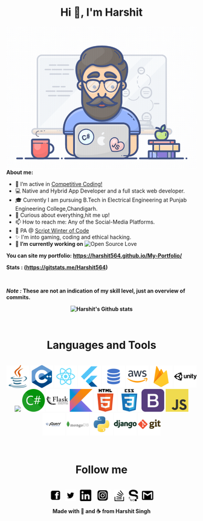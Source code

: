 <h1 align="center">Hi 👋, I'm Harshit</h1>

<img align="right" alt="GIF" src="https://github.com/Harshit564/Harshit564/blob/master/images/dev.gif" />

**About me:**

- 🌱 I’m active in [Competitive Coding!](https://www.codechef.com/users/harshit_pec)
- 💻 Native and Hybrid App Developer and a full stack web developer.
- 🎓 Currently I am pursuing B.Tech in Electrical Engineering at Punjab Engineering College,Chandigarh.
- 👯 Curious about everything,hit me up!
- 📫 How to reach me: Any of the Social-Media Platforms.
- 👯 PA @ [Script Winter of Code](www.swoc.tech)
- ✨ I'm into gaming, coding and ethical hacking.
-  🔭 **I’m currently working on** ![Open Source Love](https://badges.frapsoft.com/os/v1/open-source.svg?v=103)

<b>You can site my portfolio:<b> https://harshit564.github.io/My-Portfolio/
  
**Stats :**  (https://gitstats.me/Harshit564)

<br>

<i> Note :</i>  These are not an indication of my skill level, just an overview of commits.

<p align="center">
<img src="https://github-readme-stats.vercel.app/api?username=Harshit564&show_icons=true&border=true&title_color=79ff97&icon_color=79ff97&text_color=efefef&bg_color=24292e" alt="Harshit's Github stats">
</p><br>
<h1 align="center">Languages and Tools</h1>
<p align="center">
<br>
<code><img height="60" src="https://raw.githubusercontent.com/github/explore/80688e429a7d4ef2fca1e82350fe8e3517d3494d/topics/java/java.png"></code>
<code><img height="60" src="https://raw.githubusercontent.com/github/explore/80688e429a7d4ef2fca1e82350fe8e3517d3494d/topics/cpp/cpp.png"></code>
<code><img height="60" src="https://raw.githubusercontent.com/github/explore/80688e429a7d4ef2fca1e82350fe8e3517d3494d/topics/react/react.png"></code>
<code><img height="60" src="https://raw.githubusercontent.com/github/explore/80688e429a7d4ef2fca1e82350fe8e3517d3494d/topics/flutter/flutter.png"></code>
<code><img height="60" src="https://raw.githubusercontent.com/github/explore/80688e429a7d4ef2fca1e82350fe8e3517d3494d/topics/sql/sql.png"></code>
<code><img height="60" src="https://raw.githubusercontent.com/github/explore/80688e429a7d4ef2fca1e82350fe8e3517d3494d/topics/aws/aws.png"></code>
<code><img height="60" src="https://raw.githubusercontent.com/github/explore/80688e429a7d4ef2fca1e82350fe8e3517d3494d/topics/firebase/firebase.png"></code>
<code><img height="60" src="https://raw.githubusercontent.com/github/explore/80688e429a7d4ef2fca1e82350fe8e3517d3494d/topics/unity/unity.png"></code>
<code><img height="60" src="https://avatars3.githubusercontent.com/u/4542585?s=200&v=4"></code>
<code><img height="60" src="https://raw.githubusercontent.com/github/explore/80688e429a7d4ef2fca1e82350fe8e3517d3494d/topics/csharp/csharp.png"></code>
<code><img height="60" src="https://raw.githubusercontent.com/github/explore/80688e429a7d4ef2fca1e82350fe8e3517d3494d/topics/flask/flask.png"></code>
<code><img height="60" src="https://raw.githubusercontent.com/github/explore/80688e429a7d4ef2fca1e82350fe8e3517d3494d/topics/kotlin/kotlin.png"></code>
<code><img height="60" src="https://raw.githubusercontent.com/github/explore/80688e429a7d4ef2fca1e82350fe8e3517d3494d/topics/html/html.png"></code>
<code><img height="60" src="https://raw.githubusercontent.com/github/explore/80688e429a7d4ef2fca1e82350fe8e3517d3494d/topics/css/css.png"></code>
<code><img height="60" src="https://raw.githubusercontent.com/github/explore/80688e429a7d4ef2fca1e82350fe8e3517d3494d/topics/bootstrap/bootstrap.png"></code>
<code><img height="60" src="https://raw.githubusercontent.com/github/explore/80688e429a7d4ef2fca1e82350fe8e3517d3494d/topics/javascript/javascript.png"></code>
<code><img height="60" src="https://raw.githubusercontent.com/github/explore/80688e429a7d4ef2fca1e82350fe8e3517d3494d/topics/jquery/jquery.png"></code> 
<code><img height="60" src="https://raw.githubusercontent.com/github/explore/80688e429a7d4ef2fca1e82350fe8e3517d3494d/topics/mongodb/mongodb.png"></code>
<code><img height="60" src="https://raw.githubusercontent.com/github/explore/80688e429a7d4ef2fca1e82350fe8e3517d3494d/topics/python/python.png"></code>
<code><img height="60" src="https://raw.githubusercontent.com/github/explore/80688e429a7d4ef2fca1e82350fe8e3517d3494d/topics/django/django.png"></code>
<code><img height="60" src="https://raw.githubusercontent.com/github/explore/80688e429a7d4ef2fca1e82350fe8e3517d3494d/topics/git/git.png"></code>
</p><br>
<h1 align="center">Follow me </h1>
<p align="center">
<br>
<a href="https://www.facebook.com/HarshitSingh.pec"><img height="30" src="https://github.com/Harshit564/Harshit564/blob/master/images/facebook1.png"></a>&nbsp;&nbsp;
<a href="https://twitter.com/harshit_singh58"><img height="30" src="https://github.com/Harshit564/Harshit564/blob/master/images/twitter.png"></a>&nbsp;&nbsp;
<a href="https://www.linkedin.com/in/harshit-singh-lko/"><img height="30" src="https://github.com/Harshit564/Harshit564/blob/master/images/linkedin.png"></a>&nbsp;&nbsp;
<a href="https://www.instagram.com/masky814/"><img height="30" src="https://github.com/Harshit564/Harshit564/blob/master/images/instagram.png"></a>&nbsp;&nbsp;
<a href="https://stackoverflow.com/users/10472273/harshit-singh"><img height="30" src="https://github.com/Harshit564/Harshit564/blob/master/images/stackoverflow.png"></a>&nbsp;&nbsp;
<a href="https://sourcerer.io/harshit564"><img height="30" src="https://github.com/Harshit564/Harshit564/blob/master/images/sourcerer.png"></a>&nbsp;&nbsp;
<a href="mailto:harshitsingh15967@gmail.com?subject=Feedaback%20Support"><img height="30" src="https://github.com/Harshit564/Harshit564/blob/master/images/gmail.png"></a>

<p align="center">
Made with 💖 and ☕ from Harshit Singh</p>
